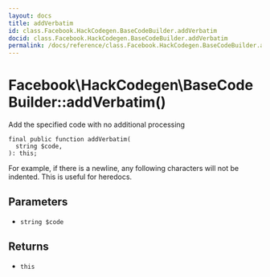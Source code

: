 ```yaml
---
layout: docs
title: addVerbatim
id: class.Facebook.HackCodegen.BaseCodeBuilder.addVerbatim
docid: class.Facebook.HackCodegen.BaseCodeBuilder.addVerbatim
permalink: /docs/reference/class.Facebook.HackCodegen.BaseCodeBuilder.addVerbatim/
---
```

# Facebook\\HackCodegen\\BaseCodeBuilder::addVerbatim()




Add the specified code with no additional processing




``` Hack
final public function addVerbatim(
  string $code,
): this;
```




For example, if there is a newline, any following characters will not be
indented. This is useful for heredocs.




## Parameters




+ ` string $code `




## Returns




* ` this `